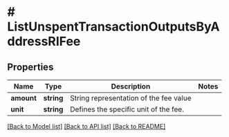 # # ListUnspentTransactionOutputsByAddressRIFee

## Properties

Name | Type | Description | Notes
------------ | ------------- | ------------- | -------------
**amount** | **string** | String representation of the fee value |
**unit** | **string** | Defines the specific unit of the fee. |

[[Back to Model list]](../../README.md#models) [[Back to API list]](../../README.md#endpoints) [[Back to README]](../../README.md)
